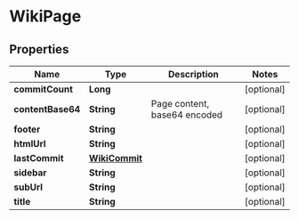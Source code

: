 
# WikiPage

## Properties
Name | Type | Description | Notes
------------ | ------------- | ------------- | -------------
**commitCount** | **Long** |  |  [optional]
**contentBase64** | **String** | Page content, base64 encoded |  [optional]
**footer** | **String** |  |  [optional]
**htmlUrl** | **String** |  |  [optional]
**lastCommit** | [**WikiCommit**](WikiCommit.md) |  |  [optional]
**sidebar** | **String** |  |  [optional]
**subUrl** | **String** |  |  [optional]
**title** | **String** |  |  [optional]



